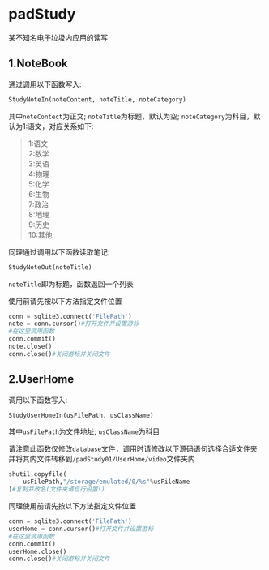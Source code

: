 # padStudy
某不知名电子垃圾内应用的读写

## 1.NoteBook
通过调用以下函数写入:
```python
StudyNoteIn(noteContent, noteTitle, noteCategory)
```
其中`noteContect`为正文; `noteTitle`为标题，默认为空; `noteCategory`为科目，默认为1:语文，对应关系如下:
>1:语文  
2:数学  
3:英语  
4:物理  
5:化学  
6:生物  
7:政治  
8:地理  
9:历史  
10:其他

同理通过调用以下函数读取笔记:
```python
StudyNoteOut(noteTitle)
```
`noteTitle`即为标题，函数返回一个列表

使用前请先按以下方法指定文件位置
```python
conn = sqlite3.connect('FilePath')
note = conn.cursor()#打开文件并设置游标
#在这里调用函数
conn.commit()
note.close()
conn.close()#关闭游标并关闭文件
```

## 2.UserHome
调用以下函数写入:
```python
StudyUserHomeIn(usFilePath, usClassName)
```
其中`usFilePath`为文件地址; `usClassName`为科目

请注意此函数仅修改`database`文件，调用时请修改以下源码语句选择合适文件夹并将其内文件转移到`/padStudy01/UserHome/video`文件夹内
```python
shutil.copyfile(
	usFilePath,"/storage/emulated/0/%s"%usFileName
)#复制并改名(文件夹请自行设置!)
```
同理使用前请先按以下方法指定文件位置
```python
conn = sqlite3.connect('FilePath')
userHome = conn.cursor()#打开文件并设置游标
#在这里调用函数
conn.commit()
userHome.close()
conn.close()#关闭游标并关闭文件
```
